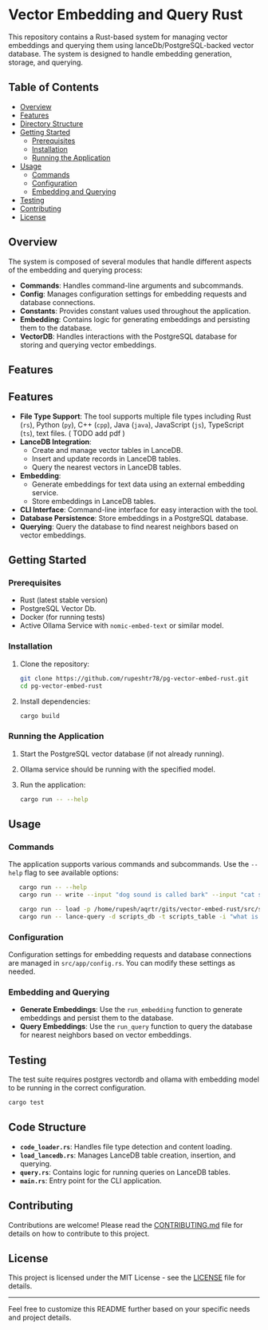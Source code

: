 # Vector Embedding and Query Rust

This repository contains a Rust-based system for managing vector embeddings and querying them using lanceDb/PostgreSQL-backed vector database. The system is designed to handle embedding generation, storage, and querying.

## Table of Contents

- [Overview](#overview)
- [Features](#features)
- [Directory Structure](#directory-structure)
- [Getting Started](#getting-started)
  - [Prerequisites](#prerequisites)
  - [Installation](#installation)
  - [Running the Application](#running-the-application)
- [Usage](#usage)
  - [Commands](#commands)
  - [Configuration](#configuration)
  - [Embedding and Querying](#embedding-and-querying)
- [Testing](#testing)
- [Contributing](#contributing)
- [License](#license)

## Overview

The system is composed of several modules that handle different aspects of the embedding and querying process:

- **Commands**: Handles command-line arguments and subcommands.
- **Config**: Manages configuration settings for embedding requests and database connections.
- **Constants**: Provides constant values used throughout the application.
- **Embedding**: Contains logic for generating embeddings and persisting them to the database.
- **VectorDB**: Handles interactions with the PostgreSQL database for storing and querying vector embeddings.

## Features

## Features

- **File Type Support**: The tool supports multiple file types including Rust (`rs`), Python (`py`), C++ (`cpp`), Java (`java`), JavaScript (`js`), TypeScript (`ts`), text files. ( TODO add pdf )
- **LanceDB Integration**:
  - Create and manage vector tables in LanceDB.
  - Insert and update records in LanceDB tables.
  - Query the nearest vectors in LanceDB tables.
- **Embedding**:
  - Generate embeddings for text data using an external embedding service.
  - Store embeddings in LanceDB tables.
- **CLI Interface**: Command-line interface for easy interaction with the tool.
- **Database Persistence**: Store embeddings in a PostgreSQL database.
- **Querying**: Query the database to find nearest neighbors based on vector embeddings.

## Getting Started

### Prerequisites

- Rust (latest stable version)
- PostgreSQL Vector Db.
- Docker (for running tests)
- Active Ollama Service with `nomic-embed-text` or similar model.

### Installation

1. Clone the repository:

   ```sh
   git clone https://github.com/rupeshtr78/pg-vector-embed-rust.git
   cd pg-vector-embed-rust
   ```

2. Install dependencies:
   ```sh
   cargo build
   ```

### Running the Application

1. Start the PostgreSQL vector database (if not already running).
2. Ollama service should be running with the specified model.

3. Run the application:

   ```sh
   cargo run -- --help


   ```

## Usage

### Commands

The application supports various commands and subcommands. Use the `--help` flag to see available options:

```sh
   cargo run -- --help
   cargo run -- write --input "dog sound is called bark" --input "cat sounds is called purr" --model "nomic-embed-text" --table "from_rust2" --dim 768 --log-level "debug"

   cargo run -- load -p /home/rupesh/aqrtr/gits/vector-embed-rust/src/scripts
   cargo run -- lance-query -d scripts_db -t scripts_table -i "what is mirostat" --log-level "info"
```

### Configuration

Configuration settings for embedding requests and database connections are managed in `src/app/config.rs`. You can modify these settings as needed.

### Embedding and Querying

- **Generate Embeddings**: Use the `run_embedding` function to generate embeddings and persist them to the database.
- **Query Embeddings**: Use the `run_query` function to query the database for nearest neighbors based on vector embeddings.

## Testing

The test suite requires postgres vectordb and ollama with embedding model to be running in the correct configuration.

```sh
cargo test
```

## Code Structure

- **`code_loader.rs`**: Handles file type detection and content loading.
- **`load_lancedb.rs`**: Manages LanceDB table creation, insertion, and querying.
- **`query.rs`**: Contains logic for running queries on LanceDB tables.
- **`main.rs`**: Entry point for the CLI application.

## Contributing

Contributions are welcome! Please read the [CONTRIBUTING.md](CONTRIBUTING.md) file for details on how to contribute to this project.

## License

This project is licensed under the MIT License - see the [LICENSE](LICENSE) file for details.

---

Feel free to customize this README further based on your specific needs and project details.
